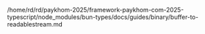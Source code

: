 /home/rd/rd/paykhom-2025/framework-paykhom-com-2025-typescript/node_modules/bun-types/docs/guides/binary/buffer-to-readablestream.md